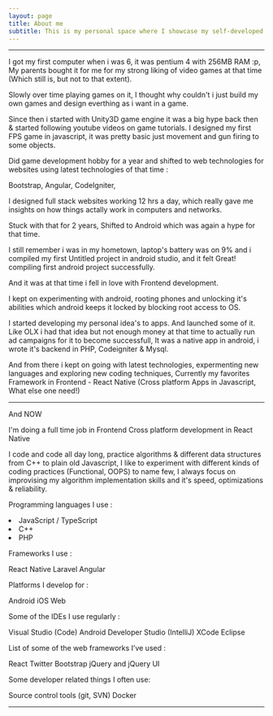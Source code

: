 ```yaml
---
layout: page
title: About me
subtitle: This is my personal space where I showcase my self-developed projects, introduce my self in detail :p
---
```


---

I got my first computer when i was 6, it was pentium 4 with 256MB RAM :p, My parents bought it for me for my strong liking of video games at that time (Which still is, but not to that extent).

Slowly over time playing games on it, I thought why couldn't i just build my own games and design everthing as i want in a game.

Since then i started with Unity3D game engine it was a big hype back then & started following youtube videos on game tutorials. I designed my first FPS game in javascript, it was pretty basic just movement and gun firing to some objects.

Did game development hobby for a year and shifted to web technologies for websites using latest technologies of that time :

Bootstrap,
Angular,
CodeIgniter,

I designed full stack websites working 12 hrs a day, which really gave me insights on how things actally work in computers and networks.

Stuck with that for 2 years, Shifted to Android which was again a hype for that time.

I still remember i was in my hometown, laptop's battery was on 9% and i compiled my first Untitled project in android studio, and it felt Great! compiling first android project successfully.

And it was at that time i fell in love with Frontend development.

I kept on experimenting with android, rooting phones and unlocking it's abilities which android keeps it locked by blocking root access to OS.

I started developing my personal idea's to apps. And launched some of it. Like OLX i had that idea but not enough money at that time to actually run ad campaigns for it to become successfull, It was a native app in android, i wrote it's backend in PHP, Codeigniter & Mysql.

And from there i kept on going with latest technologies, expermenting new languages and exploring new coding techniques, Currently my favorites Framework in Frontend - React Native (Cross platform Apps in Javascript, What else one need!)

---

And NOW

I'm doing a full time job in Frontend Cross platform development in React Native

I code and code all day long, practice algorithms & different data structures from C++ to plain old Javascript, I like to experiment with different kinds of coding practices (Functional, OOPS) to name few, I always focus on improvising my algorithm implementation skills and it's speed, optimizations & reliability.

Programming languages I use :

<div style={{marginLeft:10}} >
<li>
JavaScript / TypeScript
</li>

<li>
C++
</li>

<li>
PHP
</li>
</div>

Frameworks I use :

React Native
Laravel
Angular

Platforms I develop for :

Android
iOS
Web

Some of the IDEs I use regularly :

Visual Studio (Code)
Android Developer Studio (IntelliJ)
XCode
Eclipse

List of some of the web frameworks I’ve used :

React
Twitter Bootstrap
jQuery and jQuery UI

Some developer related things I often use:

Source control tools (git, SVN)
Docker

________________________________________________________________________________________________________________________

<!-- To be honest, I'm having some trouble remembering right now, so why don't you just watch [my movie](https://en.wikipedia.org/wiki/The_Princess_Bride_%28film%29) and it will answer **all** your questions. -->
